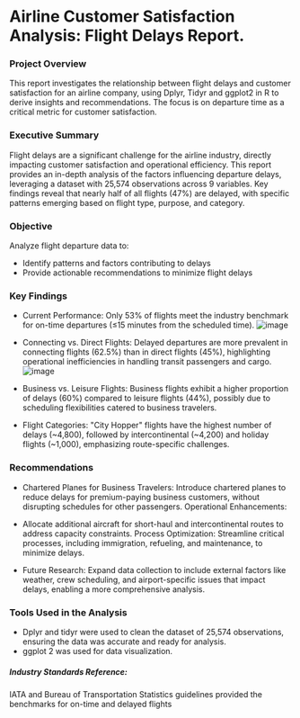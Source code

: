 # Airline Customer Satisfaction Analysis: Flight Delays Report.

### Project Overview

This report investigates the relationship between flight delays and customer satisfaction for an airline company, using Dplyr, Tidyr and ggplot2 in R to derive insights and recommendations. The focus is on departure time as a critical metric for customer satisfaction.

### Executive Summary

Flight delays are a significant challenge for the airline industry, directly impacting customer satisfaction and operational efficiency. This report provides an in-depth analysis of the factors influencing departure delays, leveraging a dataset with 25,574 observations across 9 variables. Key findings reveal that nearly half of all flights (47%) are delayed, with specific patterns emerging based on flight type, purpose, and category.

### Objective

Analyze flight departure data to:
- Identify patterns and factors contributing to delays
- Provide actionable recommendations to minimize flight delays

### Key Findings

- Current Performance:
Only 53% of flights meet the industry benchmark for on-time departures (≤15 minutes from the scheduled time).
![image](https://github.com/user-attachments/assets/898e112c-9eca-46c8-a9c4-bee4c1482eee)

- Connecting vs. Direct Flights:
Delayed departures are more prevalent in connecting flights (62.5%) than in direct flights (45%), highlighting operational inefficiencies in handling transit passengers and cargo.
![image](https://github.com/user-attachments/assets/e44e7209-1716-454e-8280-5c5294c8a29a)


- Business vs. Leisure Flights:
Business flights exhibit a higher proportion of delays (60%) compared to leisure flights (44%), possibly due to scheduling flexibilities catered to business travelers.

- Flight Categories:
"City Hopper" flights have the highest number of delays (~4,800), followed by intercontinental (~4,200) and holiday flights (~1,000), emphasizing route-specific challenges.

### Recommendations

- Chartered Planes for Business Travelers:
Introduce chartered planes to reduce delays for premium-paying business customers, without disrupting schedules for other passengers.
Operational Enhancements:

- Allocate additional aircraft for short-haul and intercontinental routes to address capacity constraints.
Process Optimization:
Streamline critical processes, including immigration, refueling, and maintenance, to minimize delays.

- Future Research:
Expand data collection to include external factors like weather, crew scheduling, and airport-specific issues that impact delays, enabling a more comprehensive analysis.

### Tools Used in the Analysis

- Dplyr and tidyr were used to clean the dataset of 25,574 observations, ensuring the data was accurate and ready for analysis.
- ggplot 2 was used for data visualization.

##### Industry Standards Reference:
IATA and Bureau of Transportation Statistics guidelines provided the benchmarks for on-time and delayed flights
